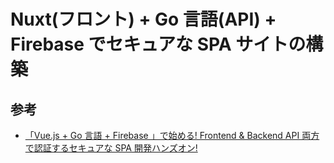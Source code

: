 # Nuxt(フロント) + Go 言語(API) + Firebase でセキュアな SPA サイトの構築

## 参考

- [「Vue.js + Go 言語 + Firebase 」で始める! Frontend & Backend API 両方で認証するセキュアな SPA 開発ハンズオン!](https://qiita.com/po3rin/items/d3e016d01162e9d9de80)
